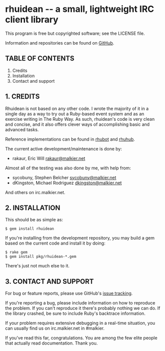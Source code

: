 rhuidean -- a small, lightweight IRC client library
===================================================

This program is free but copyrighted software; see the LICENSE file.

Information and repositories can be found on [GitHub][].

[github]: http://github.com/rakaur/rhuidean/

TABLE OF CONTENTS
-----------------
  1. Credits
  2. Installation
  3. Contact and support

1\. CREDITS
-----------

Rhuidean is not based on any other code. I wrote the majority of it in a
single day as a way to try out a Ruby-based event system and as an exercise
writing in The Ruby Way. As such, rhuidean's code is very clean and concise,
and it also offers clever ways of accomplishing basic and advanced tasks.

Reference implementations can be found in [rhubot][] and [rhuhub][].

[rhubot]: http://github.com/rakaur/rhubot/
[rhuhub]: http://github.com/rakaur/rhuhub/

The current active development/maintenance is done by:

- rakaur, Eric Will <rakaur@malkier.net>

Almost all of the testing was also done by me, with help from:

- sycobuny, Stephen Belcher <sycobuny@malkier.net>
- dKingston, Michael Rodriguez <dkingston@malkier.net>

And others on irc.malkier.net.

2\. INSTALLATION
----------------

This should be as simple as:

    $ gem install rhuidean

If you're installing from the development repository, you may build a gem
based on the current code and install it by doing:

    $ rake gem
    $ gem install pkg/rhuidean-*.gem

There's just not much else to it.

3\. CONTACT AND SUPPORT
-----------------------

For bug or feature reports, please use GitHub's [issue tracking][1].

[1]: http://github.com/rakaur/rhuidean/issues/

If you're reporting a bug, please include information on how to reproduce the
problem. If you can't reproduce it there's probably nothing we can do. If the
library crashed, be sure to include Ruby's backtrace information.

If your problem requires extensive debugging in a real-time situation, you
can usually find us on irc.malkier.net in #malkier.

If you've read this far, congratulations. You are among the few elite people
that actually read documentation. Thank you.

